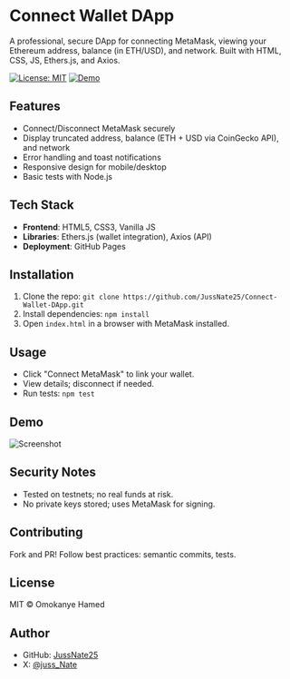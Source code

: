 # Connect Wallet DApp

A professional, secure DApp for connecting MetaMask, viewing your Ethereum address, balance (in ETH/USD), and network. Built with HTML, CSS, JS, Ethers.js, and Axios.

[![License: MIT](https://img.shields.io/badge/License-MIT-yellow.svg)](https://opensource.org/licenses/MIT)
[![Demo](https://img.shields.io/badge/Demo-Live-blue)](https://jussnate25.github.io/connect-wallet-dapp/)

## Features
- Connect/Disconnect MetaMask securely
- Display truncated address, balance (ETH + USD via CoinGecko API), and network
- Error handling and toast notifications
- Responsive design for mobile/desktop
- Basic tests with Node.js

## Tech Stack
- **Frontend**: HTML5, CSS3, Vanilla JS
- **Libraries**: Ethers.js (wallet integration), Axios (API)
- **Deployment**: GitHub Pages

## Installation
1. Clone the repo: `git clone https://github.com/JussNate25/Connect-Wallet-DApp.git`
2. Install dependencies: `npm install`
3. Open `index.html` in a browser with MetaMask installed.

## Usage
- Click "Connect MetaMask" to link your wallet.
- View details; disconnect if needed.
- Run tests: `npm test`

## Demo
![Screenshot](demo.png)

## Security Notes
- Tested on testnets; no real funds at risk.
- No private keys stored; uses MetaMask for signing.

## Contributing
Fork and PR! Follow best practices: semantic commits, tests.

## License
MIT © Omokanye Hamed

## Author
- GitHub: [JussNate25](https://github.com/JussNate25)
- X: [@juss_Nate](https://x.com/juss__NATE)
